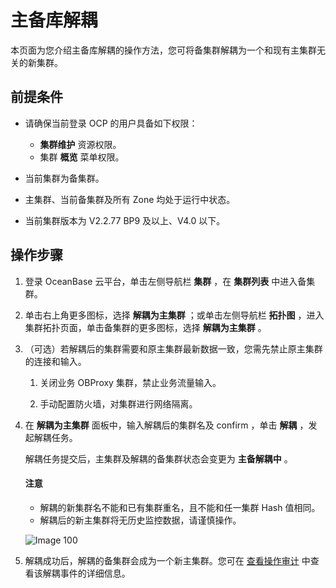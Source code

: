 # 主备库解耦

本页面为您介绍主备库解耦的操作方法，您可将备集群解耦为一个和现有主集群无关的新集群。

## 前提条件

* 请确保当前登录 OCP 的用户具备如下权限：

  * **集群维护** 资源权限。
  * 集群 **概览** 菜单权限。

* 当前集群为备集群。

* 主集群、当前备集群及所有 Zone 均处于运行中状态。

* 当前集群版本为 V2.2.77 BP9 及以上、V4.0 以下。

## 操作步骤

1. 登录 OceanBase 云平台，单击左侧导航栏 **集群** ，在 **集群列表** 中进入备集群。

2. 单击右上角更多图标，选择 **解耦为主集群** ；或单击左侧导航栏 **拓扑图** ，进入集群拓扑页面，单击备集群的更多图标，选择 **解耦为主集群** 。

3. （可选）若解耦后的集群需要和原主集群最新数据一致，您需先禁止原主集群的连接和输入。

   1. 关闭业务 OBProxy 集群，禁止业务流量输入。

   2. 手动配置防火墙，对集群进行网络隔离。

4. 在 **解耦为主集群** 面板中，输入解耦后的集群名及 confirm ，单击 **解耦** ，发起解耦任务。

   解耦任务提交后，主集群及解耦的备集群状态会变更为 **主备解耦中** 。

    <main id="notice" type='notice'>
    <h4>注意</h4>
    <ul>
    <li>解耦的新集群名不能和已有集群重名，且不能和任一集群 Hash 值相同。</li>
    <li>解耦后的新主集群将无历史监控数据，请谨慎操作。</li>
    </ul>
    </main>

   ![Image 100](https://obbusiness-private.oss-cn-shanghai.aliyuncs.com/doc/img/ocp/%E8%A7%A3%E8%80%A6%E4%B8%BA%E4%B8%BB%E9%9B%86%E7%BE%A4.png)

5. 解耦成功后，解耦的备集群会成为一个新主集群。您可在 [查看操作审计](../../1600.system-management-features/400.view-operation-audit.md) 中查看该解耦事件的详细信息。
